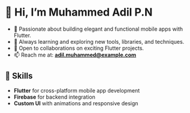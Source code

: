 # 👋 Hi, I’m Muhammed Adil P.N

- 👀 Passionate about building elegant and functional mobile apps with Flutter.  
- 🌱 Always learning and exploring new tools, libraries, and techniques.  
- 💞️ Open to collaborations on exciting Flutter projects.  
- 📫 Reach me at: **adil.muhammed@example.com**  

## 🚀 Skills  
- **Flutter** for cross-platform mobile app development  
- **Firebase** for backend integration  
- **Custom UI** with animations and responsive design  
